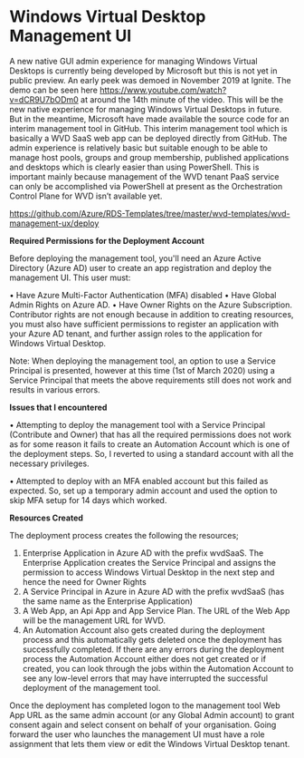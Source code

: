 # Windows Virtual Desktop Management UI

A new native GUI admin experience for managing Windows Virtual Desktops is currently being developed by Microsoft but this is not yet in public preview. An early peek was demoed in November 2019 at Ignite. The demo can be seen here https://www.youtube.com/watch?v=dCR9U7bODm0 at around the 14th minute of the video. This will be the new native experience for managing Windows Virtual Desktops in future. But in the meantime, Microsoft have made available the source code for an interim management tool in GitHub. This interim management tool which is basically a WVD SaaS web app can be deployed directly from GitHub. The admin experience is relatively basic but suitable enough to be able to manage host pools, groups and group membership, published applications and desktops which is clearly easier than using PowerShell. This is important mainly because management of the WVD tenant PaaS service can only be accomplished via PowerShell at present as the Orchestration Control Plane for WVD isn’t available yet.
 
https://github.com/Azure/RDS-Templates/tree/master/wvd-templates/wvd-management-ux/deploy
 
**Required Permissions for the Deployment Account**

Before deploying the management tool, you'll need an Azure Active Directory (Azure AD) user to create an app registration and deploy the management UI. This user must:
 
•	Have Azure Multi-Factor Authentication (MFA) disabled
•	Have Global Admin Rights on Azure AD.
•	Have Owner Rights on the Azure Subscription. Contributor rights are not enough because in addition to creating resources, you must also have sufficient permissions to register an application with your Azure AD tenant, and further assign roles to the application for Windows Virtual Desktop.
 
Note: When deploying the management tool, an option to use a Service Principal is presented, however at this time (1st of March 2020) using a Service Principal that meets the above requirements still does not work and results in various errors. 
 
**Issues that I encountered**
 
•	Attempting to deploy the management tool with a Service Principal (Contribute and Owner) that has all the required permissions does not work as for some reason it fails to create an Automation Account which is one of the deployment steps. So, I reverted to using a standard account with all the necessary privileges.

•	Attempted to deploy with an MFA enabled account but this failed as expected. So, set up a temporary admin account and used the option to skip MFA setup for 14 days which worked.

**Resources Created**
 
The deployment process creates the following the resources;
 
1.	Enterprise Application in Azure AD with the prefix wvdSaaS. The Enterprise Application creates the Service Principal and assigns the permission to access Windows Virtual Desktop in the next step and hence the need for Owner Rights
2.	A Service Principal in Azure in Azure AD with the prefix wvdSaaS (has the same name as the Enterprise Application)
3.	A Web App, an Api App and App Service Plan. The URL of the Web App will be the management URL for WVD.
4.	An Automation Account also gets created during the deployment process and this automatically gets deleted once the deployment has successfully completed. If there are any errors during the deployment process the Automation Account either does not get created or if created, you can look through the jobs within the Automation Account to see any low-level errors that may have interrupted the successful deployment of the management tool. 
 
Once the deployment has completed logon to the management tool Web App URL as the same admin account (or any Global Admin account) to grant consent again and select consent on behalf of your organisation. Going forward the user who launches the management UI must have a role assignment that lets them view or edit the Windows Virtual Desktop tenant.
 

